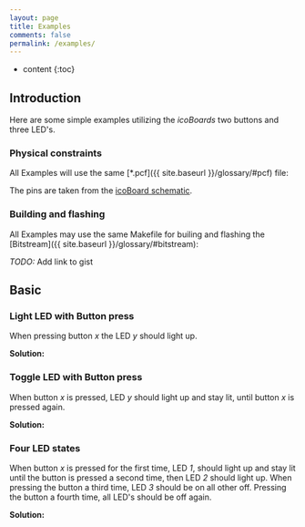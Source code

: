 ```yaml
---
layout: page
title: Examples
comments: false
permalink: /examples/
---
```


* content
{:toc}

## Introduction
Here are some simple examples utilizing the *icoBoards* two buttons and three LED's.

### Physical constraints
All Examples will use the same [*.pcf]({{ site.baseurl }}/glossary/#pcf) file:

<script src="https://gist.github.com/stylesuxx/98d91cac2c3b7dc0fcd6.js"></script>

The pins are taken from the [icoBoard schematic](http://downloads.amescon.com/icoboard.pdf).

### Building and flashing
All Examples may use the same Makefile for builing and flashing the [Bitstream]({{ site.baseurl }}/glossary/#bitstream):

*TODO:* Add link to gist

## Basic

### Light LED with Button press
When pressing button *x* the LED *y* should light up.

**Solution:**

### Toggle LED with Button press
When button *x* is pressed, LED *y* should light up and stay lit, until button *x* is pressed again.

**Solution:**

### Four LED states
When button *x* is pressed for the first time, LED *1*, should light up and stay lit until the button is pressed a second time, then LED *2* should light up. When pressing the button a third time, LED *3* should be on all other off. Pressing the button a fourth time, all LED's should be off again.

**Solution:**
